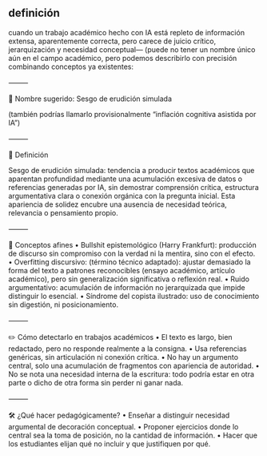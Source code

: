 
## definición
cuando un trabajo académico hecho con IA está repleto de información extensa, aparentemente correcta, pero carece de juicio crítico, jerarquización y necesidad conceptual— 
(puede no tener un nombre único aún en el campo académico, pero podemos describirlo con precisión combinando conceptos ya existentes:

⸻

📌 Nombre sugerido: Sesgo de erudición simulada

(también podrías llamarlo provisionalmente “inflación cognitiva asistida por IA”)

⸻

📖 Definición

Sesgo de erudición simulada: tendencia a producir textos académicos que aparentan profundidad mediante una acumulación excesiva de datos o referencias generadas por IA, sin demostrar comprensión crítica, estructura argumentativa clara o conexión orgánica con la pregunta inicial. Esta apariencia de solidez encubre una ausencia de necesidad teórica, relevancia o pensamiento propio.

⸻

🧠 Conceptos afines
	•	Bullshit epistemológico (Harry Frankfurt): producción de discurso sin compromiso con la verdad ni la mentira, sino con el efecto.
	•	Overfitting discursivo: (término técnico adaptado): ajustar demasiado la forma del texto a patrones reconocibles (ensayo académico, artículo académico), pero sin generalización significativa o reflexión real.
	•	Ruido argumentativo: acumulación de información no jerarquizada que impide distinguir lo esencial.
	•	Síndrome del copista ilustrado: uso de conocimiento sin digestión, ni posicionamiento.

⸻

✏️ Cómo detectarlo en trabajos académicos
	•	El texto es largo, bien redactado, pero no responde realmente a la consigna.
	•	Usa referencias genéricas, sin articulación ni conexión crítica.
	•	No hay un argumento central, solo una acumulación de fragmentos con apariencia de autoridad.
	•	No se nota una necesidad interna de la escritura: todo podría estar en otra parte o dicho de otra forma sin perder ni ganar nada.

⸻

🛠 ¿Qué hacer pedagógicamente?
	•	Enseñar a distinguir necesidad argumental de decoración conceptual.
	•	Proponer ejercicios donde lo central sea la toma de posición, no la cantidad de información.
	•	Hacer que los estudiantes elijan qué no incluir y que justifiquen por qué.


